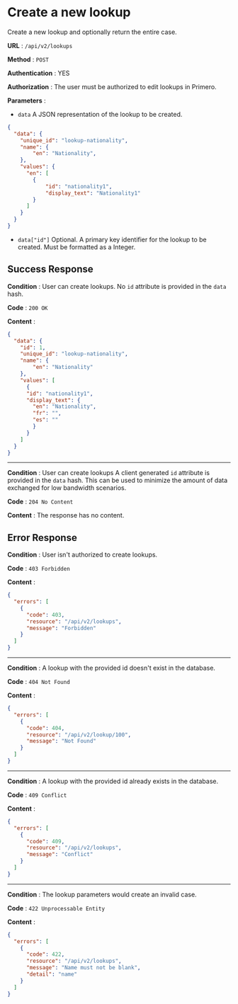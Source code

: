 <!-- Copyright (c) 2014 - 2023 UNICEF. All rights reserved. -->

# Create a new lookup

Create a new lookup and optionally return the entire case.


**URL** : `/api/v2/lookups`

**Method** : `POST`

**Authentication** : YES

**Authorization** : The user must be authorized to edit lookups in Primero.

**Parameters** :

* `data` A JSON representation of the lookup to be created.
```json
{
  "data": {
    "unique_id": "lookup-nationality",
    "name": {
        "en": "Nationality",
    },
    "values": {
      "en": [
        {
            "id": "nationality1",
            "display_text": "Nationality1"
        }
      ]
    }
  }
}
```
* `data["id"]` Optional. A primary key identifier for the lookup to be created.
Must be formatted as a Integer.

## Success Response

**Condition** : User can create lookups.
No `id` attribute is provided in the `data` hash.

**Code** : `200 OK`

**Content** :

```json
{
  "data": {
    "id": 1,
    "unique_id": "lookup-nationality",
    "name": {
        "en": "Nationality"
    },
    "values": [
      {
      "id": "nationality1",
      "display_text": {
        "en": "Nationality",
        "fr": "",
        "es": ""
        }
      }
    ]
  }
}
```

---

**Condition** : User can create lookups
A client generated `id` attribute is provided in the `data` hash.
This can be used to minimize the amount of data exchanged for low bandwidth scenarios.

**Code** : `204 No Content`

**Content** : The response has no content.

## Error Response

**Condition** : User isn't authorized to create lookups.

**Code** : `403 Forbidden`

**Content** :

```json
{
  "errors": [
    {
      "code": 403,
      "resource": "/api/v2/lookups",
      "message": "Forbidden"
    }
  ]
}
```

---

**Condition** : A lookup with the provided id doesn't exist in the database.

**Code** : `404 Not Found`

**Content** :

```json
{
  "errors": [
    {
      "code": 404,
      "resource": "/api/v2/lookup/100",
      "message": "Not Found"
    }
  ]
}
```

---

**Condition** : A lookup with the provided id already exists in the database.

**Code** : `409 Conflict`

**Content** :

```json
{
  "errors": [
    {
      "code": 409,
      "resource": "/api/v2/lookups",
      "message": "Conflict"
    }
  ]
}
```

---

**Condition** : The lookup parameters would create an invalid case.

**Code** : `422 Unprocessable Entity`

**Content** :

```json
{
  "errors": [
    {
      "code": 422,
      "resource": "/api/v2/lookups",
      "message": "Name must not be blank",
      "detail": "name"
    }
  ]
}
```